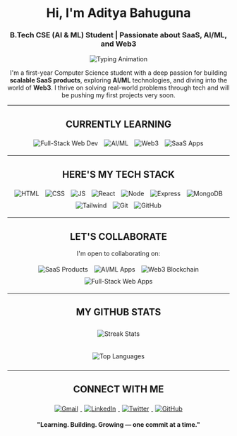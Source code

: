 <!-- START - Profile README -->

<h1 align="center"><b>Hi, I'm Aditya Bahuguna</b></h1>
<h3 align="center">
  B.Tech CSE (AI & ML) Student | Passionate about SaaS, AI/ML, and Web3
</h3>

<!-- Animated Typing Effect -->
<p align="center">
  <img src="https://readme-typing-svg.herokuapp.com?font=JetBrains+Mono&size=28&pause=1000&color=00FFC6&center=true&vCenter=true&width=600&lines=Learning+Relentlessly.;Building+with+Purpose.;Aiming+for+Excellence." alt="Typing Animation" />
</p>

<p align="center">
  I'm a first-year Computer Science student with a deep passion for building 
  <b>scalable SaaS products</b>, exploring <b>AI/ML</b> technologies, and diving into the world of <b>Web3</b>.  
  I thrive on solving real-world problems through tech and will be pushing my first projects very soon.
</p>

---

<h2 align="center"><b>CURRENTLY LEARNING</b></h2>
<p align="center">
  <img src="https://img.shields.io/badge/Full-Stack_Web_Development-61DAFB?style=for-the-badge&logo=react&logoColor=white" alt="Full-Stack Web Dev" style="margin:5px;">
  <img src="https://img.shields.io/badge/AI/ML-FF6F61?style=for-the-badge&logo=python&logoColor=white" alt="AI/ML" style="margin:5px;">
  <img src="https://img.shields.io/badge/Blockchain_Web3-6A5ACD?style=for-the-badge&logo=ethereum&logoColor=white" alt="Web3" style="margin:5px;">
  <img src="https://img.shields.io/badge/SaaS_Apps-00C6FF?style=for-the-badge&logo=heroku&logoColor=white" alt="SaaS Apps" style="margin:5px;">
</p>

---

<h2 align="center"><b>HERE'S MY TECH STACK</b></h2>
<p align="center">
  <img src="https://img.shields.io/badge/HTML5-FF5733?style=for-the-badge&logo=html5&logoColor=white" alt="HTML" style="margin:5px;">
  <img src="https://img.shields.io/badge/CSS3-1572B6?style=for-the-badge&logo=css3&logoColor=white" alt="CSS" style="margin:5px;">
  <img src="https://img.shields.io/badge/JavaScript-F7DF1E?style=for-the-badge&logo=javascript&logoColor=black" alt="JS" style="margin:5px;">
  <img src="https://img.shields.io/badge/React-61DAFB?style=for-the-badge&logo=react&logoColor=20232A" alt="React" style="margin:5px;">
  <img src="https://img.shields.io/badge/Node.js-339933?style=for-the-badge&logo=node.js&logoColor=white" alt="Node" style="margin:5px;">
  <img src="https://img.shields.io/badge/Express.js-404D59?style=for-the-badge&logo=express&logoColor=white" alt="Express" style="margin:5px;">
  <img src="https://img.shields.io/badge/MongoDB-47A248?style=for-the-badge&logo=mongodb&logoColor=white" alt="MongoDB" style="margin:5px;">
  <img src="https://img.shields.io/badge/Tailwind_CSS-06B6D4?style=for-the-badge&logo=tailwind-css&logoColor=white" alt="Tailwind" style="margin:5px;">
  <img src="https://img.shields.io/badge/Git-F05032?style=for-the-badge&logo=git&logoColor=white" alt="Git" style="margin:5px;">
  <img src="https://img.shields.io/badge/GitHub-181717?style=for-the-badge&logo=github&logoColor=white" alt="GitHub" style="margin:5px;">
</p>

---

<h2 align="center"><b>LET'S COLLABORATE</b></h2>
<p align="center">I'm open to collaborating on:</p>
<p align="center">
  <img src="https://img.shields.io/badge/SaaS_Products-00C6FF?style=for-the-badge" alt="SaaS Products" style="margin:5px;">
  <img src="https://img.shields.io/badge/AI/ML_Apps-FF6F61?style=for-the-badge" alt="AI/ML Apps" style="margin:5px;">
  <img src="https://img.shields.io/badge/Web3_Blockchain-6A5ACD?style=for-the-badge" alt="Web3 Blockchain" style="margin:5px;">
  <img src="https://img.shields.io/badge/Full-Stack_Web_Apps-61DAFB?style=for-the-badge" alt="Full-Stack Web Apps" style="margin:5px;">
</p>

---

<h2 align="center"><b>MY GITHUB STATS</b></h2>
<p align="center">
  <img src="https://github-readme-streak-stats.herokuapp.com/?user=zeditya&theme=react&hide_border=true&ring=00FFC6&fire=00FFC6&currStreakLabel=00FFC6" alt="Streak Stats" style="margin:10px 5px;">
</p>
<p align="center">
  <img src="https://github-readme-stats.vercel.app/api/top-langs/?username=zeditya&layout=compact&theme=react&title_color=00FFC6&icon_color=00FFC6&hide_border=true&bg_color=0D1117" alt="Top Languages" style="margin:10px 5px;">
</p>

---

<h2 align="center"><b>CONNECT WITH ME</b></h2>
<p align="center">
  <a href="mailto:adityabahuguna098@gmail.com">
    <img src="https://img.shields.io/badge/Gmail-D14836?style=for-the-badge&logo=gmail&logoColor=white" alt="Gmail" style="margin:5px;">
  </a>
  <a href="https://www.linkedin.com/in/aditya-bahuguna-1b1607360">
    <img src="https://img.shields.io/badge/LinkedIn-0A66C2?style=for-the-badge&logo=linkedin&logoColor=white" alt="LinkedIn" style="margin:5px;">
  </a>
  <a href="https://x.com/zeditya?t=dgQxyIpScT2j6UcvkbsEdQ&s=08">
    <img src="https://img.shields.io/badge/X_(Twitter)-000000?style=for-the-badge&logo=twitter&logoColor=white" alt="Twitter" style="margin:5px;">
  </a>
  <a href="https://github.com/zeditya">
    <img src="https://img.shields.io/badge/GitHub-181717?style=for-the-badge&logo=github&logoColor=white" alt="GitHub" style="margin:5px;">
  </a>
</p>

<p align="center"><b>"Learning. Building. Growing — one commit at a time."</b></p>

<!-- END - Profile README -->
